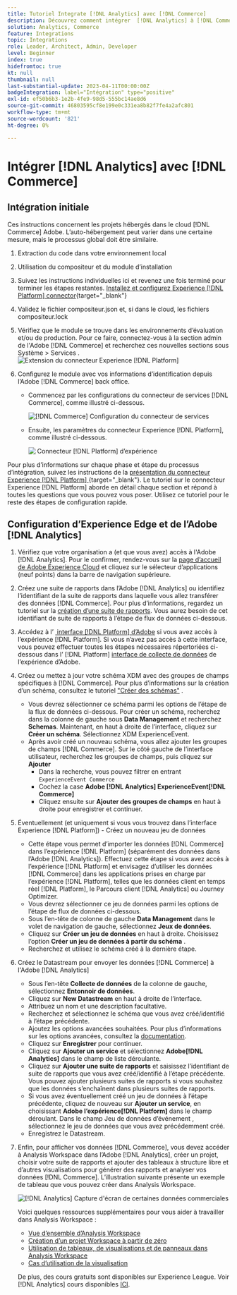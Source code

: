 ```yaml
---
title: Tutoriel Integrate [!DNL Analytics] avec [!DNL Commerce]
description: Découvrez comment intégrer  [!DNL Analytics] à [!DNL Commerce].
solution: Analytics, Commerce
feature: Integrations
topic: Integrations
role: Leader, Architect, Admin, Developer
level: Beginner
index: true
hidefromtoc: true
kt: null
thumbnail: null
last-substantial-update: 2023-04-11T00:00:00Z
badgeIntegration: label="Intégration" type="positive"
exl-id: ef50b6b3-1e2b-4fe9-98d5-555bc14ae8d6
source-git-commit: 46803595cf8e199e0c331ea8b82f7fe4a2afc801
workflow-type: tm+mt
source-wordcount: '821'
ht-degree: 0%

---
```


# Intégrer [!DNL Analytics] avec [!DNL Commerce]

## Intégration initiale

Ces instructions concernent les projets hébergés dans le cloud [!DNL Commerce] Adobe. L’auto-hébergement peut varier dans une certaine mesure, mais le processus global doit être similaire.

1. Extraction du code dans votre environnement local
1. Utilisation du compositeur et du module d’installation
1. Suivez les instructions individuelles ici et revenez une fois terminé pour terminer les étapes restantes.
   [&#x200B; Installez et configurez Experience [!DNL Platform] connector](https://experienceleague.adobe.com/docs/commerce-merchant-services/experience-platform-connector/fundamentals/install.html?lang=fr){target="_blank"}


1. Validez le fichier compositeur.json et, si dans le cloud, les fichiers compositeur.lock
1. Vérifiez que le module se trouve dans les environnements d’évaluation et/ou de production.
Pour ce faire, connectez-vous à la section admin de l&#39;Adobe [!DNL Commerce] et recherchez ces nouvelles sections sous Système > Services .
   ![Extension du connecteur Experience [!DNL Platform]](./assets/analytics-commerce/admin-view-experience-platform-commector-extension.png)

1. Configurez le module avec vos informations d’identification depuis l’Adobe [!DNL Commerce] back office.
   * Commencez par les configurations du connecteur de services [!DNL Commerce], comme illustré ci-dessous.

     ![[!DNL Commerce] Configuration du connecteur de services](./assets/analytics-commerce/commerce-services-connector-setup.png)
   * Ensuite, les paramètres du connecteur Experience [!DNL Platform], comme illustré ci-dessous.

     ![&#x200B; Connecteur [!DNL Platform] d’expérience](./assets/analytics-commerce/experience-platform-connector.png)

Pour plus d’informations sur chaque phase et étape du processus d’intégration, suivez les instructions de la [présentation du connecteur Experience [!DNL Platform] &#x200B;](https://experienceleague.adobe.com/docs/commerce-merchant-services/experience-platform-connector/overview.html?lang=fr){target="_blank"}. Le tutoriel sur le connecteur Experience [!DNL Platform] aborde en détail chaque section et répond à toutes les questions que vous pouvez vous poser. Utilisez ce tutoriel pour le reste des étapes de configuration rapide.

## Configuration d’Experience Edge et de l’Adobe [!DNL Analytics]

1. Vérifiez que votre organisation a (et que vous avez) accès à l&#39;Adobe [!DNL Analytics]. Pour le confirmer, rendez-vous sur la [page d’accueil de Adobe Experience Cloud](https://experience.adobe.com/) et cliquez sur le sélecteur d’applications (neuf points) dans la barre de navigation supérieure.

1. Créez une suite de rapports dans l’Adobe [!DNL Analytics] ou identifiez l’identifiant de la suite de rapports dans laquelle vous allez transférer des données [!DNL Commerce]. Pour plus d’informations, regardez un tutoriel sur la [création d’une suite de rapports](https://experienceleague.adobe.com/docs/analytics-learn/tutorials/intro-to-analytics/analytics-basics/understanding-and-creating-report-suites.html?lang=fr). Vous aurez besoin de cet identifiant de suite de rapports à l’étape de flux de données ci-dessous.

1. Accédez à l’ [&#x200B; interface  [!DNL Platform] d’Adobe](https://platform.adobe.com) si vous avez accès à l’expérience [!DNL Platform]. Si vous n’avez pas accès à cette interface, vous pouvez effectuer toutes les étapes nécessaires répertoriées ci-dessous dans l’ [!DNL Platform] [interface de collecte de données](https://experience.adobe.com/#/data-collection) de l’expérience d’Adobe.

1. Créez ou mettez à jour votre schéma XDM avec des groupes de champs spécifiques à [!DNL Commerce]. Pour plus d’informations sur la création d’un schéma, consultez le tutoriel [&quot;Créer des schémas&quot;](https://experienceleague.adobe.com/docs/platform-learn/tutorials/schemas/create-schemas.html?lang=fr) .
   * Vous devrez sélectionner ce schéma parmi les options de l’étape de la flux de données ci-dessous. Pour créer un schéma, recherchez dans la colonne de gauche sous **Data Management** et recherchez **Schemas**. Maintenant, en haut à droite de l’interface, cliquez sur **Créer un schéma**. Sélectionnez XDM ExperienceEvent.
   * Après avoir créé un nouveau schéma, vous allez ajouter les groupes de champs [!DNL Commerce]. Sur le côté gauche de l’interface utilisateur, recherchez les groupes de champs, puis cliquez sur **Ajouter**
      * Dans la recherche, vous pouvez filtrer en entrant `ExperienceEvent Commerce`
      * Cochez la case **Adobe [!DNL Analytics] ExperienceEvent[!DNL Commerce]**
      * Cliquez ensuite sur **Ajouter des groupes de champs** en haut à droite pour enregistrer et continuer.

1. Éventuellement (et uniquement si vous vous trouvez dans l’interface Experience [!DNL Platform]) - Créez un nouveau jeu de données
   * Cette étape vous permet d’importer les données [!DNL Commerce] dans l’expérience [!DNL Platform] (séparément des données dans l’Adobe [!DNL Analytics]). Effectuez cette étape si vous avez accès à l’expérience [!DNL Platform] et envisagez d’utiliser les données [!DNL Commerce] dans les applications prises en charge par l’expérience [!DNL Platform], telles que les données client en temps réel [!DNL Platform], le Parcours client [!DNL Analytics] ou Journey Optimizer.
   * Vous devrez sélectionner ce jeu de données parmi les options de l’étape de flux de données ci-dessous.
   * Sous l’en-tête de colonne de gauche **Data Management** dans le volet de navigation de gauche, sélectionnez **Jeux de données**.
   * Cliquez sur **Créer un jeu de données** en haut à droite. Choisissez l’option **Créer un jeu de données à partir du schéma** .
   * Recherchez et utilisez le schéma créé à la dernière étape.

1. Créez le Datastream pour envoyer les données [!DNL Commerce] à l&#39;Adobe [!DNL Analytics]
   * Sous l’en-tête **Collecte de données** de la colonne de gauche, sélectionnez **Entonnoir de données**.
   * Cliquez sur **New Datastream** en haut à droite de l’interface.
   * Attribuez un nom et une description facultative.
   * Recherchez et sélectionnez le schéma que vous avez créé/identifié à l’étape précédente.
   * Ajoutez les options avancées souhaitées. Pour plus d’informations sur les options avancées, consultez la [documentation](https://experienceleague.adobe.com/docs/experience-platform/datastreams/configure.html?lang=fr).
   * Cliquez sur **Enregistrer** pour continuer.
   * Cliquez sur **Ajouter un service** et sélectionnez **Adobe[!DNL Analytics]** dans le champ de liste déroulante.
   * Cliquez sur **Ajouter une suite de rapports** et saisissez l’identifiant de suite de rapports que vous avez créé/identifié à l’étape précédente. Vous pouvez ajouter plusieurs suites de rapports si vous souhaitez que les données s’enchaînent dans plusieurs suites de rapports.
   * Si vous avez éventuellement créé un jeu de données à l’étape précédente, cliquez de nouveau sur **Ajouter un service**, en choisissant **Adobe l’expérience[!DNL Platform]** dans le champ déroulant. Dans le champ Jeu de données d’événement , sélectionnez le jeu de données que vous avez précédemment créé.
   * Enregistrez le Datastream.

1. Enfin, pour afficher vos données [!DNL Commerce], vous devez accéder à Analysis Workspace dans l’Adobe [!DNL Analytics], créer un projet, choisir votre suite de rapports et ajouter des tableaux à structure libre et d’autres visualisations pour générer des rapports et analyser vos données [!DNL Commerce]. L’illustration suivante présente un exemple de tableau que vous pouvez créer dans Analysis Workspace.

   ![[!DNL Analytics] Capture d&#39;écran de certaines données commerciales](./assets/analytics-commerce/analytics-screenshot-commerce-items.png)

   Voici quelques ressources supplémentaires pour vous aider à travailler dans Analysis Workspace :

   * [Vue d’ensemble d’Analysis Workspace](https://experienceleague.adobe.com/docs/analytics-learn/tutorials/analysis-workspace/analysis-workspace-basics/analysis-workspace-overview.html?lang=fr)
   * [Création d’un projet Workspace à partir de zéro](https://experienceleague.adobe.com/docs/analytics-learn/tutorials/analysis-workspace/analysis-workspace-basics/building-a-workspace-project-from-scratch.html?lang=fr)
   * [Utilisation de tableaux, de visualisations et de panneaux dans Analysis Workspace](https://experienceleague.adobe.com/docs/analytics-learn/tutorials/analysis-workspace/using-panels/using-tables-visualizations-and-panels.html?lang=fr)
   * [Cas d’utilisation de la visualisation](https://experienceleague.adobe.com/docs/analytics-learn/tutorials/analysis-workspace/visualizations/visualization-use-cases.html?lang=fr)

   De plus, des cours gratuits sont disponibles sur Experience League. Voir [!DNL Analytics] cours disponibles [ICI](https://experienceleague.adobe.com/fr?lang=en&Solution=Analytics#courses).
